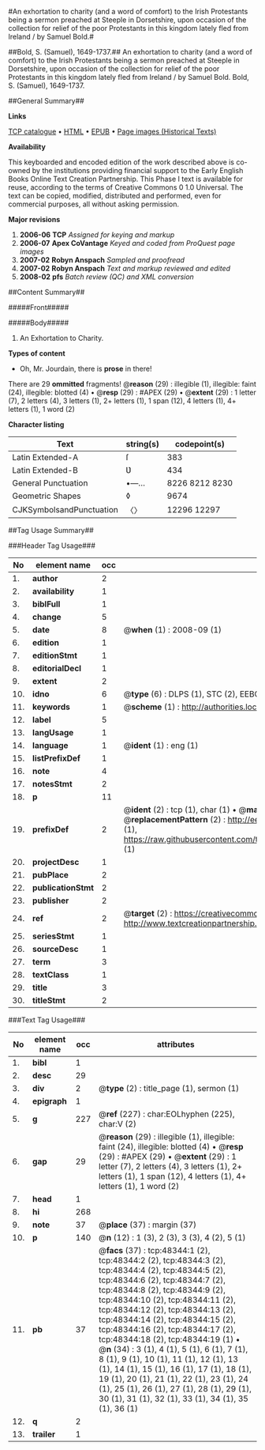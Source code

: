 #An exhortation to charity (and a word of comfort) to the Irish Protestants being a sermon preached at Steeple in Dorsetshire, upon occasion of the collection for relief of the poor Protestants in this kingdom lately fled from Ireland / by Samuel Bold.#

##Bold, S. (Samuel), 1649-1737.##
An exhortation to charity (and a word of comfort) to the Irish Protestants being a sermon preached at Steeple in Dorsetshire, upon occasion of the collection for relief of the poor Protestants in this kingdom lately fled from Ireland / by Samuel Bold.
Bold, S. (Samuel), 1649-1737.

##General Summary##

**Links**

[TCP catalogue](http://www.ota.ox.ac.uk/tcp/)  • 
[HTML](http://tei.it.ox.ac.uk/tcp/Texts-HTML/free/A28/A28586.html)  • 
[EPUB](http://tei.it.ox.ac.uk/tcp/Texts-EPUB/free/A28/A28586.epub) • 
[Page images (Historical Texts)](https://data.historicaltexts.jisc.ac.uk/view?pubId=eebo-11720737e&pageId=eebo-11720737e-48344-1)

**Availability**

This keyboarded and encoded edition of the
	       work described above is co-owned by the institutions
	       providing financial support to the Early English Books
	       Online Text Creation Partnership. This Phase I text is
	       available for reuse, according to the terms of Creative
	       Commons 0 1.0 Universal. The text can be copied,
	       modified, distributed and performed, even for
	       commercial purposes, all without asking permission.

**Major revisions**

1. __2006-06__ __TCP__ *Assigned for keying and markup*
1. __2006-07__ __Apex CoVantage__ *Keyed and coded from ProQuest page images*
1. __2007-02__ __Robyn Anspach__ *Sampled and proofread*
1. __2007-02__ __Robyn Anspach__ *Text and markup reviewed and edited*
1. __2008-02__ __pfs__ *Batch review (QC) and XML conversion*

##Content Summary##

#####Front#####

#####Body#####

1. An Exhortation to Charity.

**Types of content**

  * Oh, Mr. Jourdain, there is **prose** in there!

There are 29 **ommitted** fragments! 
 @__reason__ (29) : illegible (1), illegible: faint (24), illegible: blotted (4)  •  @__resp__ (29) : #APEX (29)  •  @__extent__ (29) : 1 letter (7), 2 letters (4), 3 letters (1), 2+ letters (1), 1 span (12), 4 letters (1), 4+ letters (1), 1 word (2)

**Character listing**


|Text|string(s)|codepoint(s)|
|---|---|---|
|Latin Extended-A|ſ|383|
|Latin Extended-B|Ʋ|434|
|General Punctuation|•—…|8226 8212 8230|
|Geometric Shapes|◊|9674|
|CJKSymbolsandPunctuation|〈〉|12296 12297|

##Tag Usage Summary##

###Header Tag Usage###

|No|element name|occ|attributes|
|---|---|---|---|
|1.|__author__|2||
|2.|__availability__|1||
|3.|__biblFull__|1||
|4.|__change__|5||
|5.|__date__|8| @__when__ (1) : 2008-09 (1)|
|6.|__edition__|1||
|7.|__editionStmt__|1||
|8.|__editorialDecl__|1||
|9.|__extent__|2||
|10.|__idno__|6| @__type__ (6) : DLPS (1), STC (2), EEBO-CITATION (1), OCLC (1), VID (1)|
|11.|__keywords__|1| @__scheme__ (1) : http://authorities.loc.gov/ (1)|
|12.|__label__|5||
|13.|__langUsage__|1||
|14.|__language__|1| @__ident__ (1) : eng (1)|
|15.|__listPrefixDef__|1||
|16.|__note__|4||
|17.|__notesStmt__|2||
|18.|__p__|11||
|19.|__prefixDef__|2| @__ident__ (2) : tcp (1), char (1)  •  @__matchPattern__ (2) : ([0-9\-]+):([0-9IVX]+) (1), (.+) (1)  •  @__replacementPattern__ (2) : http://eebo.chadwyck.com/downloadtiff?vid=$1&page=$2 (1), https://raw.githubusercontent.com/textcreationpartnership/Texts/master/tcpchars.xml#$1 (1)|
|20.|__projectDesc__|1||
|21.|__pubPlace__|2||
|22.|__publicationStmt__|2||
|23.|__publisher__|2||
|24.|__ref__|2| @__target__ (2) : https://creativecommons.org/publicdomain/zero/1.0/ (1), http://www.textcreationpartnership.org/docs/. (1)|
|25.|__seriesStmt__|1||
|26.|__sourceDesc__|1||
|27.|__term__|3||
|28.|__textClass__|1||
|29.|__title__|3||
|30.|__titleStmt__|2||


###Text Tag Usage###

|No|element name|occ|attributes|
|---|---|---|---|
|1.|__bibl__|1||
|2.|__desc__|29||
|3.|__div__|2| @__type__ (2) : title_page (1), sermon (1)|
|4.|__epigraph__|1||
|5.|__g__|227| @__ref__ (227) : char:EOLhyphen (225), char:V (2)|
|6.|__gap__|29| @__reason__ (29) : illegible (1), illegible: faint (24), illegible: blotted (4)  •  @__resp__ (29) : #APEX (29)  •  @__extent__ (29) : 1 letter (7), 2 letters (4), 3 letters (1), 2+ letters (1), 1 span (12), 4 letters (1), 4+ letters (1), 1 word (2)|
|7.|__head__|1||
|8.|__hi__|268||
|9.|__note__|37| @__place__ (37) : margin (37)|
|10.|__p__|140| @__n__ (12) : 1 (3), 2 (3), 3 (3), 4 (2), 5 (1)|
|11.|__pb__|37| @__facs__ (37) : tcp:48344:1 (2), tcp:48344:2 (2), tcp:48344:3 (2), tcp:48344:4 (2), tcp:48344:5 (2), tcp:48344:6 (2), tcp:48344:7 (2), tcp:48344:8 (2), tcp:48344:9 (2), tcp:48344:10 (2), tcp:48344:11 (2), tcp:48344:12 (2), tcp:48344:13 (2), tcp:48344:14 (2), tcp:48344:15 (2), tcp:48344:16 (2), tcp:48344:17 (2), tcp:48344:18 (2), tcp:48344:19 (1)  •  @__n__ (34) : 3 (1), 4 (1), 5 (1), 6 (1), 7 (1), 8 (1), 9 (1), 10 (1), 11 (1), 12 (1), 13 (1), 14 (1), 15 (1), 16 (1), 17 (1), 18 (1), 19 (1), 20 (1), 21 (1), 22 (1), 23 (1), 24 (1), 25 (1), 26 (1), 27 (1), 28 (1), 29 (1), 30 (1), 31 (1), 32 (1), 33 (1), 34 (1), 35 (1), 36 (1)|
|12.|__q__|2||
|13.|__trailer__|1||
